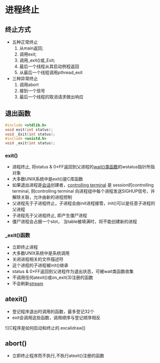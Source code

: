 # 进程终止

## 终止方式

- 五种正常终止
  1. 从main返回;
  2. 调用exit;
  3. 调用_exit()或_Exit;
  4. 最后一个线程从其启动例程返回
  5. 从最后一个线程调用pthread_exit
- 三种异常终止
  1. 调用abort
  2. 接到一个信号
  3. 最后一个线程的取消请求做出响应

## 退出函数
  
```c++
#include <stdlib.h>
void exit(int status);
void _Exit(int status);
#include <unistd.h>
void _exit(int status);
```


### exit()

- 进程终止, 将status & 0×FF返回到父进程的[wait()类函数](Linux_Process_Wait.md)的wstatus指针所指对象
- 大多数UNIX系统中是exit()是C库函数
- 如果退出进程是[会话](Linux_Process_Relation#会话(session))创建者，[controlling terminal](Linux_Process_Relation#控制终端) 是 session的controlling terminal, 则controlling terminal 向进程组中每个进程发送SIGHUP信号，并解除关联，允许由新的进程控制
- 父进程先于子进程终止，子进程会由init进程接管，init()可以是任意子进程的父进程
- 子进程先于父进程终止, 即产生僵尸进程
- 僵尸进程会占据一个slot， 当table被填满时，将不能创建新的进程

### _exit()函数

- 立即终止进程
- 大多数UNIX系统中是系统调用
- 关闭进程相关的文件描述符
- 这个进程的子进程被init()继承
- status & 0×FF返回到父进程作为退出状态，可被wait类函数收集
- 不调用任何atexit()或on_exit(3)注册的函数
- 不会刷新[stream](Linux_IO_Stream.md#标准流)

## atexit()

- 登记程序退出时调用的函数，最多登记32个
- exit会调用这些函数，调用顺序与登记顺序相反

![[C程序是如何启动和终止的.excalidraw]]

## abort()

- 立即终止程序而不执行,不执行atexit()注册的函数